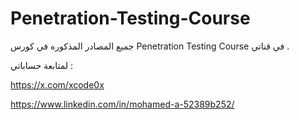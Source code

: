 # Penetration-Testing-Course
 جميع المصادر المذكوره في كورس  Penetration Testing Course في قناتي .

 لمتابعة حساباتي :

 https://x.com/xcode0x

 https://www.linkedin.com/in/mohamed-a-52389b252/

